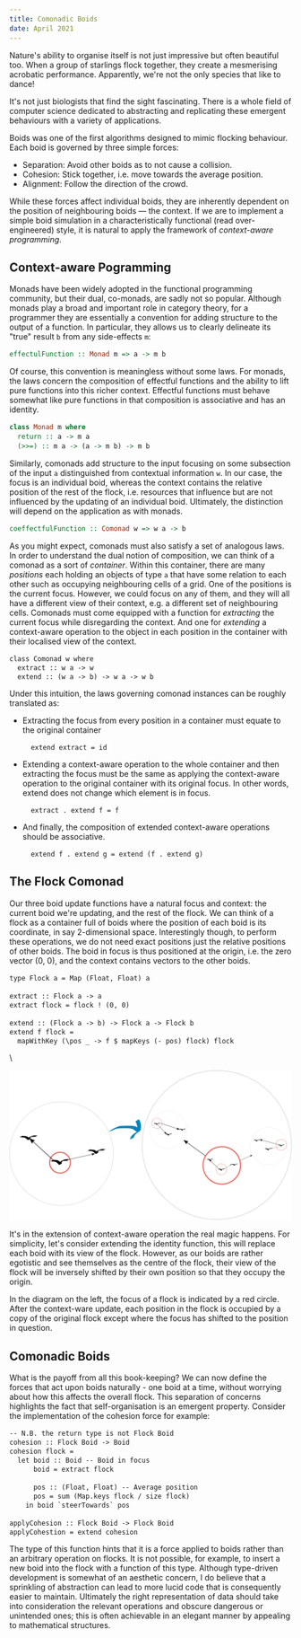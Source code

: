 ```yaml
---
title: Comonadic Boids
date: April 2021
---
```


Nature's ability to organise itself is not just impressive but often beautiful too.
When a group of starlings flock together, they create a mesmerising acrobatic performance. Apparently, we're not the only species that like to dance!

It's not just biologists that find the sight fascinating.
There is a whole field of computer science dedicated to abstracting and replicating these emergent behaviours with a variety of applications. 

Boids was one of the first algorithms designed to mimic flocking behaviour.
Each boid is governed by three simple forces:

*  Separation: Avoid other boids as to not cause a collision.
*  Cohesion: Stick together, i.e. move towards the average position.
*  Alignment: Follow the direction of the crowd.

While these forces affect individual boids, they are inherently dependent on the position of neighbouring boids — the context.
If we are to implement a simple boid simulation in a characteristically functional (read over-engineered) style, it is natural to apply the framework of _context-aware programming_.

## Context-aware Pogramming

Monads have been widely adopted in the functional programming community, but their dual, co-monads, are sadly not so popular.
Although monads play a broad and important role in category theory, for a programmer they are essentially a convention for adding structure to the output of a function.
In particular, they allows us to clearly delineate its "true" result `b` from any side-effects `m`:

```haskell
effectulFunction :: Monad m => a -> m b
```

Of course, this convention is meaningless without some laws. For monads, the laws concern the composition of effectful functions and the ability to lift pure functions into this richer context. Effectful functions must behave somewhat like pure functions in that composition is associative and has an identity. 

```haskell
class Monad m where
  return :: a -> m a
  (>>=) :: m a -> (a -> m b) -> m b
```

Similarly, comonads add structure to the input focusing on some subsection of the input `a` distinguished from contextual information ``w``.
In our case, the focus is an individual boid, whereas the context contains the relative position of the rest of the flock, i.e. resources that influence but are not influenced by the updating of an individual boid.
Ultimately, the distinction will depend on the application as with monads. 

```haskell
coeffectfulFunction :: Comonad w => w a -> b
```

As you might expect, comonads must also satisfy a set of analogous laws.
In order to understand the dual notion of composition, we can think of a comonad as a sort of *container*.
Within this container, there are many *positions* each holding an objects of type `a` that have some relation to each other such as occupying neighbouring cells of a grid.
One of the positions is the current focus.
However, we could focus on any of them, and they will all have a different view of their context, e.g. a different set of neighbouring cells. 
Comonads must come equipped with a function for *extracting* the current focus while disregarding the context.
And one for *extending* a context-aware operation to the object in each position in the container with their localised view of the context.

```{.haskell}
class Comonad w where
  extract :: w a -> w
  extend :: (w a -> b) -> w a -> w b
```

Under this intuition, the laws governing comonad instances can be roughly translated as:

* Extracting the focus from every position in a container must equate to the original container
  ```{.haskell} 
    extend extract = id
  ```

* Extending a context-aware operation to the whole container and then extracting the focus must be the same as applying the context-aware operation to the original container with its original focus.
  In other words, extend does not change which element is in focus.
  
  ```{.haskell}
    extract . extend f = f
  ```

* And finally, the composition of extended context-aware operations should be associative.
  
  ```{.haskell}
    extend f . extend g = extend (f . extend g)
  ```

## The Flock Comonad

Our three boid update functions have a natural focus and context: the current boid we're updating, and the rest of the flock.
We can think of a flock as a container full of boids where the position of each boid is its coordinate, in say 2-dimensional space.
Interestingly though, to perform these operations, we do not need exact positions just the relative positions of other boids.
The boid in focus is thus positioned at the origin, i.e. the zero vector (0, 0), and the context contains vectors to the other boids.

```{.haskell}
type Flock a = Map (Float, Float) a

extract :: Flock a -> a
extract flock = flock ! (0, 0)

extend :: (Flock a -> b) -> Flock a -> Flock b
extend f flock =
  mapWithKey (\pos _ -> f $ mapKeys (- pos) flock) flock 
```

\

![Application of `extend id` to a small flock.](/resources/boids.svg)

It's in the extension of context-aware operation the real magic happens.
For simplicity, let's consider extending the identity function, this will replace each boid with its view of the flock.
However, as our boids are rather egotistic and see themselves as the centre of the flock, their view of the flock will be inversely shifted by their own position so that they occupy the origin.

In the diagram on the left, the focus of a flock is indicated by a red circle.
After the context-ware update, each position in the flock is occupied by a copy of the original flock except where the focus has shifted to the position in question.

## Comonadic Boids

What is the payoff from all this book-keeping? We can now define the forces that act upon boids naturally - one boid at a time, without worrying about how this affects the overall flock.
This separation of concerns highlights the fact that self-organisation is an emergent property.
Consider the implementation of the cohesion force for example:

```{.haskell}
-- N.B. the return type is not Flock Boid
cohesion :: Flock Boid -> Boid
cohesion flock =
  let boid :: Boid -- Boid in focus
      boid = extract flock
      
      pos :: (Float, Float) -- Average position
      pos = sum (Map.keys flock / size flock)
    in boid `steerTowards` pos

applyCohesion :: Flock Boid -> Flock Boid
applyCohestion = extend cohesion
```

The type of this function hints that it is a force applied to boids rather than an arbitrary operation on flocks.
It is not possible, for example, to insert a new boid into the flock with a function of this type.
Although type-driven development is somewhat of an aesthetic concern, I do believe that a sprinkling of abstraction can lead to more lucid code that is consequently easier to maintain.
Ultimately the right representation of data should take into consideration the relevant operations and obscure dangerous or unintended ones; this is often achievable in an elegant manner by appealing to mathematical structures.